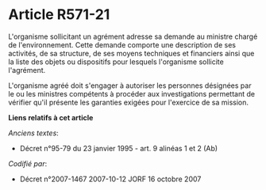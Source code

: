# Article R571-21

L'organisme sollicitant un agrément adresse sa demande au ministre chargé de l'environnement. Cette demande comporte une
description de ses activités, de sa structure, de ses moyens techniques et financiers ainsi que la liste des objets ou
dispositifs pour lesquels l'organisme sollicite l'agrément.

L'organisme agréé doit s'engager à autoriser les personnes désignées par le ou les ministres compétents à procéder aux
investigations permettant de vérifier qu'il présente les garanties exigées pour l'exercice de sa mission.

**Liens relatifs à cet article**

_Anciens textes_:

  - Décret n°95-79 du 23 janvier 1995 - art. 9 alinéas 1 et 2 (Ab)

_Codifié par_:

  - Décret n°2007-1467 2007-10-12 JORF 16 octobre 2007
